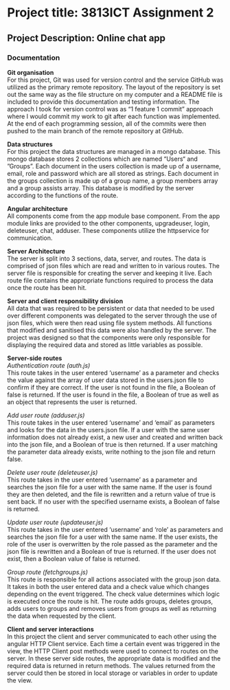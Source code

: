 # Project title: 3813ICT Assignment 2
## Project Description: Online chat app
### Documentation
**Git organisation**  
For this project, Git was used for version control and the service GitHub was utilized as the primary remote repository. The layout of the repository is set out the same way as the file structure on my computer and a README file is included to provide this documentation and testing information. The approach I took for version control was as “1 feature 1 commit” approach where I would commit my work to git after each function was implemented. At the end of each programming session, all of the commits were then pushed to the main branch of the remote repository at GitHub. 

**Data structures**  
For this project the data structures are managed in a mongo database. This mongo database stores 2 collections which are named “Users“ and ”Groups”. Each document in the users collection is made up of a username, email, role and password which are all stored as strings. Each document in the groups collection is made up of a group name, a group members array and a group assists array. This database is modified by the server according to the functions of the route.

**Angular architecture**  
All components come from the app module base component. From the app module links are provided to the other components, upgradeuser, login, deleteuser, chat, adduser. These components utilize the httpservice for communication. 

**Server Architecture**  
The server is split into 3 sections, data, server, and routes. The data is comprised of json files which are read and written to in various routes. The server file is responsible for creating the server and keeping it live. Each route file contains the appropriate functions required to process the data once the route has been hit.

**Server and client responsibility division**  
All data that was required to be persistent or data that needed to be used over different components was delegated to the server through the use of json files, which were then read using file system methods. All functions that modified and sanitised this data were also handled by the server. The project was designed so that the components were only responsible for displaying the required data and stored as little variables as possible.

**Server-side routes**  
_Authentication route (auth.js)_  
This route takes in the user entered ‘username’ as a parameter and checks the value against the array of user data stored in the users.json file to confirm if they are correct. If the user is not found in the file, a Boolean of false is returned. If the user is found in the file, a Boolean of true as well as an object that represents the user is returned.

_Add user route (adduser.js)_  
This route takes in the user entered ‘username’ and ‘email’ as parameters and looks for the data in the users.json file. If a user with the same user information does not already exist, a new user and created and written back into the json file, and a Boolean of true is then returned. If a user matching the parameter data already exists, write nothing to the json file and return false.

_Delete user route (deleteuser.js)_  
This route takes in the user entered ‘username’ as a parameter and searches the json file for a user with the same name. If the user is found they are then deleted, and the file is rewritten and a return value of true is sent back. If no user with the specified username exists, a Boolean of false is returned.

_Update user route (updateuser.js)_  
This route takes in the user entered ‘username’ and ‘role’ as parameters and searches the json file for a user with the same name. If the user exists, the role of the user is overwritten by the role passed as the parameter and the json file is rewritten and a Boolean of true is returned. If the user does not exist, then a Boolean value of false is returned.

_Group route (fetchgroups.js)_  
This route is responsible for all actions associated with the group json data. It takes in both the user entered data and a check value which changes depending on the event triggered. The check value determines which logic is executed once the route is hit. The route adds groups, deletes groups, adds users to groups and removes users from groups as well as returning the data when requested by the client. 

**Client and server interactions**  
In this project the client and server communicated to each other using the angular HTTP Client service. Each time a certain event was triggered in the view, the HTTP Client post methods were used to connect to routes on the server. In these server side routes, the appropriate data is modified and the required data is returned in return methods. The values returned from the server could then be stored in local storage or variables in order to update the view.
